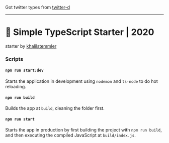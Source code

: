 

 Got twitter types from [twitter-d](https://github.com/abraham/twitter-d)



-----
# 🧰 Simple TypeScript Starter | 2020

 starter by [khalilstemmler](https://khalilstemmler.com)



 
### Scripts

#### `npm run start:dev`

Starts the application in development using `nodemon` and `ts-node` to do hot reloading.

#### `npm run build`

Builds the app at `build`, cleaning the folder first.

#### `npm run start`

Starts the app in production by first building the project with `npm run build`, and then executing the compiled JavaScript at `build/index.js`.
